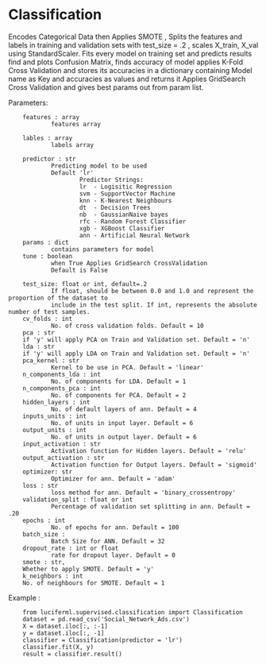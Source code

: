 
# Classification

Encodes Categorical Data then Applies SMOTE , Splits the features and labels in training and validation sets with test_size = .2 , scales X_train, X_val using StandardScaler.
Fits every model on training set and predicts results find and plots Confusion Matrix,
finds accuracy of model applies K-Fold Cross Validation
and stores its accuracies in a dictionary containing Model name as Key and accuracies as values and returns it
Applies GridSearch Cross Validation and gives best params out from param list.

Parameters:

        features : array 
                features array

        lables : array
                labels array

        predictor : str
                Predicting model to be used
                Default 'lr'
                        Predictor Strings:
                        lr  - Logisitic Regression
                        svm - SupportVector Machine
                        knn - K-Nearest Neighbours
                        dt  - Decision Trees
                        nb  - GaussianNaive bayes
                        rfc - Random Forest Classifier
                        xgb - XGBoost Classifier
                        ann - Artificial Neural Network
        params : dict
                contains parameters for model
        tune : boolean  
                when True Applies GridSearch CrossValidation   
                Default is False

        test_size: float or int, default=.2
                If float, should be between 0.0 and 1.0 and represent the proportion of the dataset to 
                include in the test split. If int, represents the absolute number of test samples. 
        cv_folds : int
                No. of cross validation folds. Default = 10
        pca : str
        if 'y' will apply PCA on Train and Validation set. Default = 'n'
        lda : str
        if 'y' will apply LDA on Train and Validation set. Default = 'n'
        pca_kernel : str
                Kernel to be use in PCA. Default = 'linear'
        n_components_lda : int
                No. of components for LDA. Default = 1
        n_components_pca : int
                No. of components for PCA. Default = 2
        hidden_layers : int
                No. of default layers of ann. Default = 4
        inputs_units : int
                No. of units in input layer. Default = 6
        output_units : int
                No. of units in output layer. Default = 6
        input_activation : str 
                Activation function for Hidden layers. Default = 'relu'
        output_activation : str 
                Activation function for Output layers. Default = 'sigmoid'
        optimizer: str
                Optimizer for ann. Default = 'adam'
        loss : str
                loss method for ann. Default = 'binary_crossentropy'
        validation_split : float or int
                Percentage of validation set splitting in ann. Default = .20
        epochs : int
                No. of epochs for ann. Default = 100
        batch_size :
                Batch Size for ANN. Default = 32 
        dropout_rate : int or float
                rate for dropout layer. Default = 0 
        smote : str,
        Whether to apply SMOTE. Default = 'y'
        k_neighbors : int
        No. of neighbours for SMOTE. Default = 1

Example :

        from luciferml.supervised.classification import Classification
        dataset = pd.read_csv('Social_Network_Ads.csv')
        X = dataset.iloc[:, :-1]
        y = dataset.iloc[:, -1]
        classifier = Classification(predictor = 'lr')
        classifier.fit(X, y)
        result = classifier.result()
